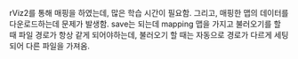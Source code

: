 rViz2를 통해 매핑을 하였는데, 많은 학습 시간이 필요함.
그리고, 매핑한 맵의 데이터를 다운로드하는데 문제가 발생함.
save는 되는데  mapping 맵을 가지고 불러오기를 할 때 파일 경로가 항상 같게 되어야하는데,
불러오기 할 때는 자동으로 경로가 다르게 세팅되어 다른 파일을 가져옴.
